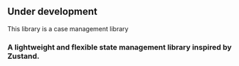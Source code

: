 ## Under development
This library is a case management library

### A lightweight and flexible state management library inspired by Zustand.
